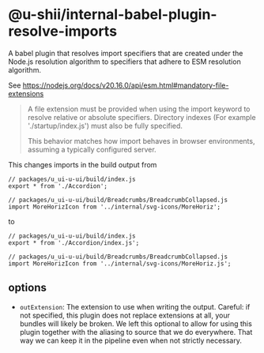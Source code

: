# @u-shii/internal-babel-plugin-resolve-imports

A babel plugin that resolves import specifiers that are created under the Node.js resolution algorithm to specifiers that adhere to ESM resolution algorithm.

See https://nodejs.org/docs/v20.16.0/api/esm.html#mandatory-file-extensions

> A file extension must be provided when using the import keyword to resolve relative or absolute specifiers. Directory indexes (For example './startup/index.js') must also be fully specified.
>
> This behavior matches how import behaves in browser environments, assuming a typically configured server.

This changes imports in the build output from

```tsx
// packages/u_ui-u-ui/build/index.js
export * from './Accordion';

// packages/u_ui-u-ui/build/Breadcrumbs/BreadcrumbCollapsed.js
import MoreHorizIcon from '../internal/svg-icons/MoreHoriz';
```

to

```tsx
// packages/u_ui-u-ui/build/index.js
export * from './Accordion/index.js';

// packages/u_ui-u-ui/build/Breadcrumbs/BreadcrumbCollapsed.js
import MoreHorizIcon from '../internal/svg-icons/MoreHoriz.js';
```

## options

- `outExtension`: The extension to use when writing the output. Careful: if not specified, this plugin does not replace extensions at all, your bundles will likely be broken. We left this optional to allow for using this plugin together with the aliasing to source that we do everywhere. That way we can keep it in the pipeline even when not strictly necessary.